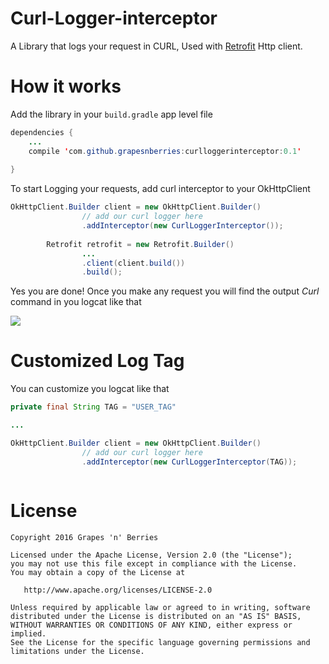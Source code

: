 # Curl-Logger-interceptor

A Library that logs your request in CURL, Used with [Retrofit](https://github.com/square/retrofit/tree/parent-2.0.2) Http client.

# How it works

Add the library in your `build.gradle` app level file 
```java
dependencies {
    ...
    compile 'com.github.grapesnberries:curlloggerinterceptor:0.1'
    
}
```

To start Logging your requests, add curl interceptor to your OkHttpClient

```java
OkHttpClient.Builder client = new OkHttpClient.Builder()
                // add our curl logger here
                .addInterceptor(new CurlLoggerInterceptor());
                
        Retrofit retrofit = new Retrofit.Builder()
                ...
                .client(client.build())
                .build();

```

Yes you are done! Once you make any request you will find the output _Curl_ command in you logcat like that

<img src="https://s32.postimg.org/simnty745/Screen_Shot_2016_06_15_at_3_33_07_PM.jpg"/>

# Customized Log Tag

You can customize you logcat like that
```java
private final String TAG = "USER_TAG"

...

OkHttpClient.Builder client = new OkHttpClient.Builder()
                // add our curl logger here
                .addInterceptor(new CurlLoggerInterceptor(TAG));



```

# License

```
Copyright 2016 Grapes 'n' Berries

Licensed under the Apache License, Version 2.0 (the "License");
you may not use this file except in compliance with the License.
You may obtain a copy of the License at

   http://www.apache.org/licenses/LICENSE-2.0

Unless required by applicable law or agreed to in writing, software
distributed under the License is distributed on an "AS IS" BASIS,
WITHOUT WARRANTIES OR CONDITIONS OF ANY KIND, either express or implied.
See the License for the specific language governing permissions and
limitations under the License.
```
